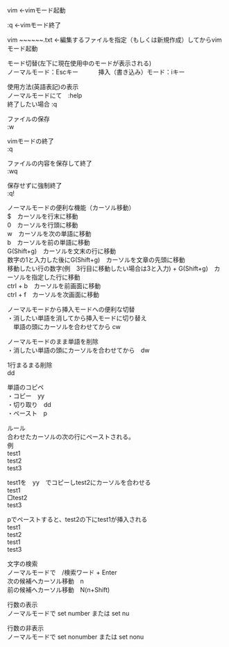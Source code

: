 vim ←vimモード起動  
  
:q ←vimモード終了  
  
vim ~~~~~~.txt ←編集するファイルを指定（もしくは新規作成）してからvimモード起動  
  
モード切替(左下に現在使用中のモードが表示される)  
ノーマルモード：Escキー　　　
挿入（書き込み）モード：iキー  
  
使用方法(英語表記)の表示  
ノーマルモードにて　:help  
終了したい場合  :q  
  
ファイルの保存  
:w  
  
vimモードの終了  
:q  
  
ファイルの内容を保存して終了  
:wq  
  
保存せずに強制終了  
:q!  

ノーマルモードの便利な機能（カーソル移動）  
$　カーソルを行末に移動  
0　カーソルを行頭に移動  
w　カーソルを次の単語に移動  
b　カーソルを前の単語に移動  
G(Shift+g)　カーソルを文末の行に移動  
数字の1と入力した後にG(Shift+g)　カーソルを文章の先頭に移動  
移動したい行の数字(例　3行目に移動したい場合は3と入力) + G(Shift+g)　カーソルを指定した行に移動  
ctrl + b　カーソルを前画面に移動  
ctrl + f　カーソルを次画面に移動  

ノーマルモードから挿入モードへの便利な切替  
・消したい単語を消してから挿入モードに切り替え  
　単語の頭にカーソルを合わせてから cw  
  
ノーマルモードのまま単語を削除  
・消したい単語の頭にカーソルを合わせてから　dw  
  
1行まるまる削除  
dd  
  
単語のコピペ  
・コピー　yy  
・切り取り　dd  
・ペースト　p  
  
ルール  
合わせたカーソルの次の行にペーストされる。  
例  
test1  
test2  
test3  
  
test1を　yy　でコピーしtest2にカーソルを合わせる  
test1  
□test2  
test3  

pでペーストすると、test2の下にtest1が挿入される    
test1  
test2  
test1  
test3  
  
文字の検索  
ノーマルモードで　/検索ワード + Enter  
次の候補へカーソル移動　n  
前の候補へカーソル移動　N(n+Shift)  
  
行数の表示  
ノーマルモードで set number または set nu  
  
行数の非表示  
ノーマルモードで set nonumber または set nonu  
  
